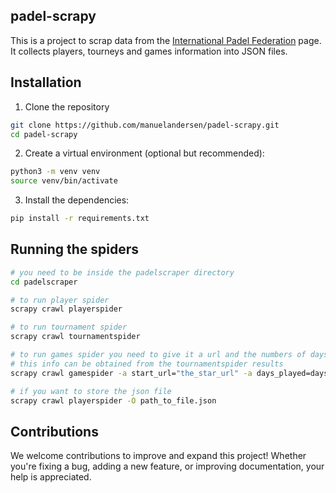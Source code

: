 ## padel-scrapy

This is a project to scrap data from the [International Padel Federation](https://www.padelfip.com/es/) page. It collects players, tourneys and games information into JSON files.

## Installation

1)  Clone the repository

``` bash
git clone https://github.com/manuelandersen/padel-scrapy.git
cd padel-scrapy
```

2)  Create a virtual environment (optional but recommended):

``` bash
python3 -m venv venv
source venv/bin/activate
```

3)  Install the dependencies:

``` bash
pip install -r requirements.txt
```

## Running the spiders

``` bash
# you need to be inside the padelscraper directory
cd padelscraper

# to run player spider
scrapy crawl playerspider 

# to run tournament spider
scrapy crawl tournamentspider

# to run games spider you need to give it a url and the numbers of days played
# this info can be obtained from the tournamentspider results
scrapy crawl gamespider -a start_url="the_star_url" -a days_played=days_played

# if you want to store the json file 
scrapy crawl playerspider -O path_to_file.json
```

## Contributions

We welcome contributions to improve and expand this project! Whether you're fixing a bug, adding a new feature, or improving documentation, your help is appreciated.